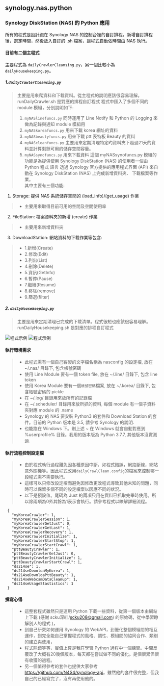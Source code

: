 ## synology.nas.python
### Synology DiskStation (NAS) 的 Python 應用
 
 所有的程式是設計跑在 Synology NAS 的控制台裡的自訂排程。新增自訂排程後，選定時間，然後放入自訂的 .sh 檔案，讓程式自動依時間由 NAS 執行。
 
#### 目前有二個主程式
主要程式為 `dailyCrawlerCleansing.py`，另一個比較小為 `dailyHousekeeping.py`。

##### 1.`dailyCrawlerCleansing.py` 
> 主要是用來爬資料和下載資料。從主程式的說明應該很容易理解。runDailyCrawler.sh 是對應的排程自訂程式 
> 程式中匯入了多個不同的 module 模組，分別說明如下:
>1. `myNASlinefuncs.py` 
>     同時運用了 Line Notify 和 Python 的 Logging 來做為記錄與通知 module 模組用
>1. `myNASkoreafuncs.py`
>     用來下載 korea 網址的資料
>2. `myNASbeautyfuncs.py` 
>     用來下載 ptt 表特板 Beauty 的資料
>3. `myNAScleanfuncs.py`
>     主要用來定期清理特定旳資料夾下超過21天的資料並計算剩餘可用的儲存空間容量。
>4. `myNASsynofuncs.py` 用來下載資料
>     這個 myNASsynofuncs.py 模組的功能是為提供使用 Synology DiskStation (NAS) 的使用者一個由 Python 程式 語言
>     透過 Synology 官方提供的應用程式界面 (API) 來自動在 Synology DiskStation (NAS) 上完成新增資料夾、 下載檔案等作業。    
>其中主要有三個功能:
1. Storage: 提供 NAS 系統儲存空間的 (load_info)/(get_usage) 作業
>-  主要用來取得目前可用的空間及空間使用率
2. FileStation: 檔案資料夾的新增 (create) 作業
>-  主要用來新增資料夾
3. DownloadStation: 網站資料的下載作業等包含:
>-  1.新增(Create)
>-  2.修改(Edit)
>-  3.列出(List)
>-  4.刪除(Delete)
>-  5.資訊(GetInfo)
>-  6.暫停(Pause)
>-  7.繼續(Resume)
>-  8.移除(remove)
>-  9.篩選(filter)

##### 2. `dailyHousekeeping.py`
  > 主要是用來定期清理已完成的下載清單。程式很短也應該很容易理解。runDailyHousekeeping.sh 是對應的排程自訂程式

![程式示例](https://github.com/spectreConstantine/synology.nas.python/blob/master/2020-06-16_234131.png)
![程式示例](https://github.com/spectreConstantine/synology.nas.python/blob/master/2020-05-02_032250.png)

#### 執行環境需求 

>- 此程式需有一個自己客製的文字檔名稱為 nasconfig 的設定檔, 放在 ~/.nas/ 目錄下, 包含帳號密碼  
>- 使用 Line Module 要有一個 token file, 放在 ~/.line/ 目錄下, 包含 line token
>- 使用 Korea Module 要有一個`帳號密碼`檔案, 放在 ~/.korea/ 目錄下, 包含帳號密碼的 pickle
>- 在 ~/.log/ 目錄用來放所有的記錄檔
>- 在 ~/.scheduler/ 目錄用來放所抓的資料, 每個 module 有一個子資料夾對應 module 的 .name
>- Synology 的 NAS 要安裝 Python3 的套件和 Download Station 的套件。目前的 Python 版本是 3.5, 請參考 Synology 的說明.
>- 也能跑在 Windows 下。則上述 ~ 在 Windows 就會自動對應到 %userprofile% 目錄。我用的版本版為 Python 3.7.7, 其他版本沒實測過.

#### 執行流程控制設定檔

>- 由於程式執行過程難免因各種原因中斷，如程式錯誤，網路斷線，網站意外關機等。因此程式改用`dailyCrawlClean.config`的檔案來控制哪一段程式需不需要執行。
>- 這樣可以只修改設定檔而避免因修改更改程式導致其他未知的問題，同時可以保留多個不同的設定檔案以因應不同的狀況。
>- 以下是預設值。尾碼為 Just 的兩項只用在資料已抓取完畢時使用。所以除兩項為0外其餘為1表示會執行。請參考程式以瞭解詳細流程。
```
 { 
   "myKoreaCrawler": 1, 
   "myKoreaCrawlerSession": 1, 
   "myKoreaCrawlerGetJust": 0,
   "myKoreaCrawlerGetLast": 1, 
   "myKoreaCrawlerRecovery": 1,
   "myKoreaCrawlerInitialize": 1,
   "myKoreaCrawlerStartStop": 1,
   "myKoreaCrawlerStartCrawl": 1,  
   "pttBeautyCrawler": 1, 
   "pttBeautyCrawlerGetJust": 0,
   "pttBeautyCrawlerInitialize": 1,
   "pttBeautyCrawlerStartCrawl": 1,      
   "ds214se": 1, 
   "ds214seDownloaMyKorea": 1, 
   "ds214seDownloaPttBeauty": 1,
   "ds214seWebcamDataCleanup": 1,
   "ds214seUsageStastistics": 1
 }        
```

#### 撰寫心得

>- 這整套程式雖然只是運用 Python 下載一些資料，從第一個版本由網站上下載 (感謝 scku深紅/scku208@gmail.com) 的原始碼，從中學習瞭解別人的程式 )，
>- 到自己研究如何運用 Synology 的 WebAPI，到優化整個模組間的相互運作，到完全能自己掌握程式的風格、調性、模組間的協同合作、類別的建立與使用，
>- 程式除錯等等，實值上算是我在學習 Python 過程中一個練習。中間反覆改了大概有20幾個版本，每天都在嘗試做不同的優化。是個很累但很有收獲的過程。
>- 另一個值得參考的套件也提供大家參考 <https://github.com/N4S4/synology-api>。雖然他的套件很完整，但我自己的已經寫完了，沒有再使用他的。
